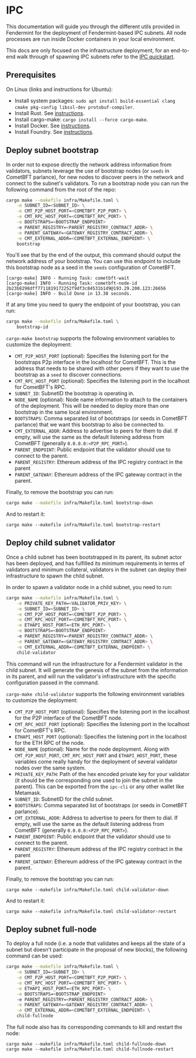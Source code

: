 # IPC

This documentation will guide you through the different utils provided in Fendermint for the deployment of Fendermint-based IPC subnets. All node processes are run inside Docker containers in your local environment.

This docs are only focused on the infrastructure deployment, for an end-to-end walk through of spawning IPC subnets refer to the [IPC quickstart](https://github.com/consensus-shipyard/ipc/blob/main/docs/quickstart-calibration.md).

## Prerequisites

On Linux (links and instructions for Ubuntu):

- Install system packages: `sudo apt install build-essential clang cmake pkg-config libssl-dev protobuf-compiler`.
- Install Rust. See [instructions](https://www.rust-lang.org/tools/install).
- Install cargo-make: `cargo install --force cargo-make`.
- Install Docker. See [instructions](https://docs.docker.com/engine/install/ubuntu/).
- Install Foundry. See [instructions](https://book.getfoundry.sh/getting-started/installation).

## Deploy subnet bootstrap
In order not to expose directly the network address information from validators, subnets leverage the use of bootstrap nodes (or `seeds` in CometBFT parlance), for new nodes to discover peers in the network and connect to the subnet's validators. To run a bootstrap node you can run the following command from the root of the repo:
```bash
cargo make --makefile infra/Makefile.toml \
    -e SUBNET_ID=<SUBNET_ID> \
    -e CMT_P2P_HOST_PORT=<COMETBFT_P2P_PORT> \
    -e CMT_RPC_HOST_PORT=<COMETBFT_RPC_PORT> \
    -e BOOTSTRAPS=<BOOTSTRAP_ENDPOINT>
    -e PARENT_REGISTRY=<PARENT_REGISTRY_CONTRACT_ADDR> \
    -e PARENT_GATEWAY=<GATEWAY_REGISTRY_CONTRACT_ADDR> \
    -e CMT_EXTERNAL_ADDR=<COMETBFT_EXTERNAL_ENDPOINT> \
    bootstrap
```
You'll see that by the end of the output, this command should output the network address of your bootstrap. You can use this endpoint to include this bootstrap node as a seed in the `seeds` configuration of CometBFT.
```console
[cargo-make] INFO - Running Task: cometbft-wait
[cargo-make] INFO - Running Task: cometbft-node-id
2b23b8298dff7711819172252f9df3c84531b1d9@193.29.200.123:26656
[cargo-make] INFO - Build Done in 13.38 seconds.
```

If at any time you need to query the endpoint of your bootstrap, you can run:
```bash
cargo make --makefile infra/Makefile.toml \
    bootstrap-id
```

`cargo-make bootstrap` supports the following environment variables to customize the deployment:
- `CMT_P2P_HOST_PORT` (optional): Specifies the listening port for the bootstraps P2p interface in the localhost for CometBFT. This is the address that needs to be shared with other peers if they want to use the bootstrap as a `seed` to discover connections.
- `CMT_RPC_HOST_PORT` (optional): Specifies the listening port in the localhost for CometBFT's RPC.
- `SUBNET_ID`: SubnetID the bootstrap is operating in.
- `NODE_NAME` (optional): Node name information to attach to the containers of the deployment. This will be needed to deploy more than one bootstrap in the same local environment.
- `BOOTSTRAPS`: Comma separated list of bootstraps (or seeds in CometBFT parlance) that we want this bootstrap to also be connected to.
- `CMT_EXTERNAL_ADDR`: Address to advertise to peers for them to dial. If empty, will use the same as the default listening address from CometBFT (generally `0.0.0.0:<P2P_RPC_PORT>`).
- `PARENT_ENDPOINT`: Public endpoint that the validator should use to connect to the parent.
- `PARENT_REGISTRY`: Ethereum address of the IPC registry contract in the parent
- `PARENT_GATEWAY`: Ethereum address of the IPC gateway contract in the parent.

Finally, to remove the bootstrap you can run:
```bash
cargo make --makefile infra/Makefile.toml bootstrap-down
```
And to restart it:
```
cargo make --makefile infra/Makefile.toml bootstrap-restart
```


## Deploy child subnet validator
Once a child subnet has been bootstrapped in its parent, its subnet actor has been deployed, and has fulfilled its minimum requirements in terms of validators and minimum collateral, validators in the subnet can deploy their infrastructure to spawn the child subnet.

In order to spawn a validator node in a child subnet, you need to run:
```bash
cargo make --makefile infra/Makefile.toml \
    -e PRIVATE_KEY_PATH=<VALIDATOR_PRIV_KEY> \
    -e SUBNET_ID=<SUBNET_ID> \
    -e CMT_P2P_HOST_PORT=<COMETBFT_P2P_PORT> \
    -e CMT_RPC_HOST_PORT=<COMETBFT_RPC_PORT> \
    -e ETHAPI_HOST_PORT=<ETH_RPC_PORT> \
    -e BOOTSTRAPS=<BOOTSTRAP_ENDPOINT>
    -e PARENT_REGISTRY=<PARENT_REGISTRY_CONTRACT_ADDR> \
    -e PARENT_GATEWAY=<GATEWAY_REGISTRY_CONTRACT_ADDR> \
    -e CMT_EXTERNAL_ADDR=<COMETBFT_EXTERNAL_ENDPOINT> \
    child-validator
```
This command will run the infrastructure for a Fendermint validator in the child subnet. It will generate the genesis of the subnet from the information in its parent, and will run the validator's infrastructure with the specific configuration passed in the command.

`cargo-make child-validator` supports the following environment variables to customize the deployment:
- `CMT_P2P_HOST_PORT` (optional): Specifies the listening port in the localhost for the P2P interface of the CometBFT node.
- `CMT_RPC_HOST_PORT` (optional): Specifies the listening port in the localhost for CometBFT's RPC.
- `ETHAPI_HOST_PORT` (optional): Specifies the listening port in the localhost for the ETH RPC of the node.
- `NODE_NAME` (optional): Name for the node deployment. Along with `CMT_P2P_HOST_PORT`, `CMT_RPC_HOST_PORT` and `ETHAPI_HOST_PORT`, these variables come really handy for the deployment of several validator nodes over the same system.
- `PRIVATE_KEY_PATH`: Path of the hex encoded private key for your validator (it should be the corresponding one used to join the subnet in the parent). This can be exported from the `ipc-cli` or any other wallet like Metamask.
- `SUBNET_ID`: SubnetID for the child subnet.
- `BOOTSTRAPS`: Comma separated list of bootstraps (or seeds in CometBFT parlance).
- `CMT_EXTERNAL_ADDR`: Address to advertise to peers for them to dial. If empty, will use the same as the default listening address from CometBFT (generally `0.0.0.0:<P2P_RPC_PORT>`).
- `PARENT_ENDPOINT`: Public endpoint that the validator should use to connect to the parent.
- `PARENT_REGISTRY`: Ethereum address of the IPC registry contract in the parent
- `PARENT_GATEWAY`: Ethereum address of the IPC gateway contract in the parent.

Finally, to remove the bootstrap you can run:
```
cargo make --makefile infra/Makefile.toml child-validator-down
```
And to restart it:
```
cargo make --makefile infra/Makefile.toml child-validator-restart
```

## Deploy subnet full-node
To deploy a full node (i.e. a node that validates and keeps all the state of a subnet but doesn't participate in the proposal of new blocks), the following command can be used:
```bash
cargo make --makefile infra/Makefile.toml \
    -e SUBNET_ID=<SUBNET_ID> \
    -e CMT_P2P_HOST_PORT=<COMETBFT_P2P_PORT> \
    -e CMT_RPC_HOST_PORT=<COMETBFT_RPC_PORT> \
    -e ETHAPI_HOST_PORT=<ETH_RPC_PORT> \
    -e BOOTSTRAPS=<BOOTSTRAP_ENDPOINT>
    -e PARENT_REGISTRY=<PARENT_REGISTRY_CONTRACT_ADDR> \
    -e PARENT_GATEWAY=<GATEWAY_REGISTRY_CONTRACT_ADDR> \
    -e CMT_EXTERNAL_ADDR=<COMETBFT_EXTERNAL_ENDPOINT> \
    child-fullnode
```
The full node also has its corresponding commands to kill and restart the node:
```
cargo make --makefile infra/Makefile.toml child-fullnode-down
cargo make --makefile infra/Makefile.toml child-fullnode-restart
```

